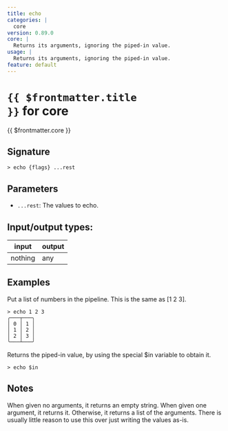```yaml
---
title: echo
categories: |
  core
version: 0.89.0
core: |
  Returns its arguments, ignoring the piped-in value.
usage: |
  Returns its arguments, ignoring the piped-in value.
feature: default
---
```

<!-- This file is automatically generated. Please edit the command in https://github.com/nushell/nushell instead. -->

# <code>{{ $frontmatter.title }}</code> for core

<div class='command-title'>{{ $frontmatter.core }}</div>

## Signature

```> echo {flags} ...rest```

## Parameters

 -  `...rest`: The values to echo.


## Input/output types:

| input   | output |
| ------- | ------ |
| nothing | any    |

## Examples

Put a list of numbers in the pipeline. This is the same as [1 2 3].
```nu
> echo 1 2 3
╭───┬───╮
│ 0 │ 1 │
│ 1 │ 2 │
│ 2 │ 3 │
╰───┴───╯

```

Returns the piped-in value, by using the special $in variable to obtain it.
```nu
> echo $in

```

## Notes
When given no arguments, it returns an empty string. When given one argument,
it returns it. Otherwise, it returns a list of the arguments. There is usually
little reason to use this over just writing the values as-is.